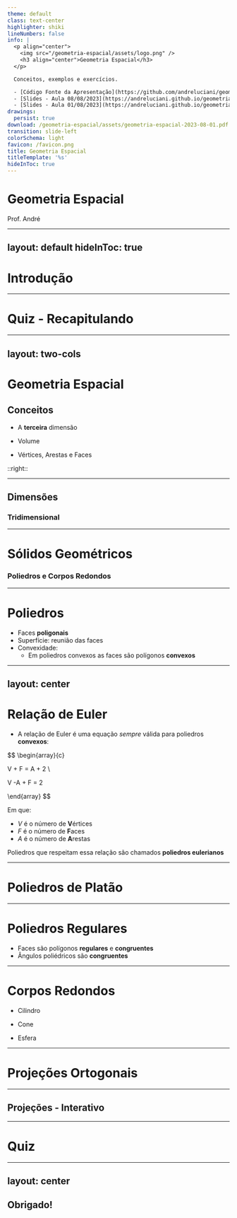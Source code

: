 ```yaml
---
theme: default
class: text-center
highlighter: shiki
lineNumbers: false
info: |
  <p align="center">
    <img src="/geometria-espacial/assets/logo.png" />
    <h3 align="center">Geometria Espacial</h3>
  </p>

  Conceitos, exemplos e exercícios.

  - [Código Fonte da Apresentação](https://github.com/andreluciani/geometria-espacial)
  - [Slides - Aula 08/08/2023](https://andreluciani.github.io/geometria-espacial/assets/geometria-espacial-2023-08-08.pdf)
  - [Slides - Aula 01/08/2023](https://andreluciani.github.io/geometria-espacial/assets/geometria-espacial-2023-08-01.pdf)
drawings:
  persist: true
download: /geometria-espacial/assets/geometria-espacial-2023-08-01.pdf
transition: slide-left
colorSchema: light
favicon: /favicon.png
title: Geometria Espacial
titleTemplate: '%s'
hideInToc: true
---
```


<DrauuConfig/>
<Logo />

# Geometria Espacial

Prof. André

<div class="abs-br m-6 flex gap-2">
  <a href="https://github.com/andreluciani/geometria-espacial" target="_blank" alt="Código Fonte (GitHub)"
    class="text-xl slidev-icon-btn opacity-50 !border-none !hover:text-white">
    <carbon-logo-github />
  </a>
  <a href="https://andreluciani.github.io/geometria-espacial/" target="_blank" alt="GitHub"
    class="text-xl slidev-icon-btn opacity-50 !border-none !hover:text-white">
    <octicon-link-16 />
  </a>
  <a href="/geometria-espacial/assets/geometria-espacial-2023-08-01.pdf" target="_blank" alt="PDF"
    class="text-xl slidev-icon-btn opacity-50 !border-none !hover:text-white">
    <fa6-solid:file-pdf />
  </a>
</div>

---
layout: default
hideInToc: true
---

# Introdução

<Toc maxDepth="1"></Toc>

---

# Quiz - Recapitulando

<Quiz questionsNumber=1 />

---
layout: two-cols
---

# Geometria Espacial

## Conceitos

<v-clicks>

- A **terceira** dimensão

- Volume

- Vértices, Arestas e Faces

</v-clicks>

::right::

<Solids />

---

## Dimensões

### Tridimensional

---

# Sólidos Geométricos

### Poliedros e Corpos Redondos

---

# Poliedros

- Faces **poligonais**
- Superfície: reunião das faces
- Convexidade:
    - Em poliedros convexos as faces são polígonos **convexos**

---
layout: center
---

# Relação de Euler

- A relação de Euler é uma equação _sempre_ válida para poliedros **convexos**:

$$
\begin{array}{c}

V + F = A + 2 \\

V -A + F = 2

\end{array}
$$

Em que:

- $V$ é o número de **V**értices
- $F$ é o número de **F**aces
- $A$ é o número de **A**restas

Poliedros que respeitam essa relação são chamados **poliedros eulerianos**

---

# Poliedros de Platão

<PlatonicSolids />

---

# Poliedros Regulares

- Faces são polígonos **regulares** e **congruentes**
- Ângulos poliédricos são **congruentes**

---

# Corpos Redondos

- Cilindro

- Cone

- Esfera

---

# Projeções Ortogonais

<Projections />

---

## Projeções - Interativo

<ProjectionsInteractive />

---

# Quiz

<Quiz questionsNumber=2 />

---
layout: center
---

## Obrigado!